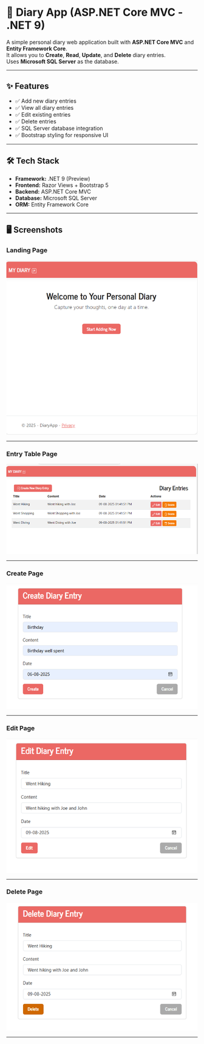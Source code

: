 # 📓 Diary App (ASP.NET Core MVC - .NET 9)

A simple personal diary web application built with **ASP.NET Core MVC** and **Entity Framework Core**.  
It allows you to **Create**, **Read**, **Update**, and **Delete** diary entries.  
Uses **Microsoft SQL Server** as the database.

---

## ✨ Features

- ✅ Add new diary entries
- ✅ View all diary entries
- ✅ Edit existing entries
- ✅ Delete entries
- ✅ SQL Server database integration
- ✅ Bootstrap styling for responsive UI

---

## 🛠️ Tech Stack

- **Framework:** .NET 9 (Preview)
- **Frontend:** Razor Views + Bootstrap 5
- **Backend:** ASP.NET Core MVC
- **Database:** Microsoft SQL Server
- **ORM:** Entity Framework Core

---

## 🖥️ Screenshots

### Landing Page
![Landing Page](./images/LandingPage.png)

---

### Entry Table Page
![Entry Table Page](./images/EntryTablePage.png)

---

### Create Page
![Create Page](./images/CreatePage.png)

---

### Edit Page
![Edit Page](./images/EditPage.png)

---

### Delete Page
![Delete Page](./images/DeletePage.png)

---
